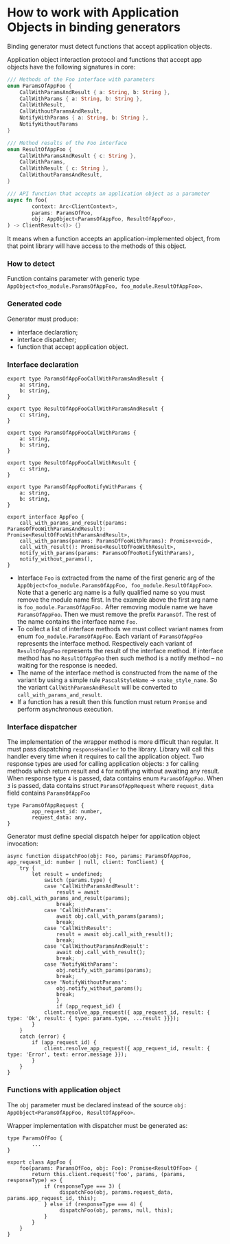 # How to work with Application Objects in binding generators

Binding generator must detect functions that accept application objects.

Application object interaction protocol and functions that accept app objects have the following signatures in core:

```rust
/// Methods of the Foo interface with parameters
enum ParamsOfAppFoo {
    CallWithParamsAndResult { a: String, b: String },
    CallWithParams { a: String, b: String },
    CallWithResult,
    CallWithoutParamsAndResult,
    NotifyWithParams { a: String, b: String },
    NotifyWithoutParams
}

/// Method results of the Foo interface
enum ResultOfAppFoo {
    CallWithParamsAndResult { c: String },
    CallWithParams,
    CallWithResult { c: String },
    CallWithoutParamsAndResult,
}

/// API function that accepts an application object as a parameter
async fn foo(
		context: Arc<ClientContext>,
		params: ParamsOfFoo,
		obj: AppObject<ParamsOfAppFoo, ResultOfAppFoo>,
) -> ClientResult<()> {}
```

It means when a function accepts an application-implemented object, from that point library will have access to the methods of this object.

### How to detect

Function contains parameter with generic type `AppObject<foo_module.ParamsOfAppFoo, foo_module.ResultOfAppFoo>`. 

### Generated code

Generator must produce:

- interface declaration;
- interface dispatcher;
- function that accept application object.

### Interface declaration

```tsx
export type ParamsOfAppFooCallWithParamsAndResult {
    a: string,
    b: string,
}

export type ResultOfAppFooCallWithParamsAndResult {
    c: string,
}

export type ParamsOfAppFooCallWithParams {
    a: string,
    b: string,
}

export type ResultOfAppFooCallWithResult {
    c: string,
}

export type ParamsOfAppFooNotifyWithParams {
    a: string,
    b: string,
}

export interface AppFoo {
    call_with_params_and_result(params: ParamsOfFooWithParamsAndResult): Promise<ResultOfFooWithParamsAndResult>,
    call_with_params(params: ParamsOfFooWithParams): Promise<void>,
    call_with_result(): Promise<ResultOfFooWithResult>,
    notify_with_params(params: ParamsoOfFooNotifyWithParams),
    notify_without_params(),
}
```

- Interface  `Foo` is extracted from the name of the first generic arg of the `AppObject<foo_module.ParamsOfAppFoo, foo_module.ResultOfAppFoo>`. Note that a generic arg name is a fully qualified name so you must remove the module name first. In the example above the first arg name is `foo_module.ParamsOfAppFoo.` After removing module name we have `ParamsOfAppFoo`. Then we must remove the prefix `ParamsOf`. The rest of the name contains the interface name `Foo`.
- To collect a list of interface methods we must collect variant names from enum `foo_module.ParamsOfAppFoo`. Each variant of `ParamsOfAppFoo` represents the interface method. Respectively each variant of `ResultOfAppFoo` represents the result of the interface method. If interface method has no `ResultOfAppFoo` then such method is a notify method –  no waiting for the response is needed.
- The name of the interface method  is constructed from the name of the variant by using a simple rule `PascalStyleName` → `snake_style_name`. So the variant `CallWithParamsAndResult` will be converted to `call_with_params_and_result`.
- If a function has a result then this function must return `Promise` and perform asynchronous execution.

### Interface dispatcher

The implementation of the wrapper method is more difficult than regular. It must pass dispatching `responseHandler` to the library. Library will call this handler every time when it requires to call the application object. Two response types are used for calling application objects: `3` for calling methods which return result and `4` for notifiyng without awaiting any result. When response type `4` is passed, data contains enum `ParamsOfAppFoo`. When  `3` is passed, data contains struct `ParamsOfAppRequest`  where `request_data` field contains `ParamsOfAppFoo`

```tsx
type ParamsOfAppRequest {
		app_request_id: number,
		request_data: any,
}
```

Generator must define special dispatch helper for application object invocation:

```tsx
async function dispatchFoo(obj: Foo, params: ParamsOfAppFoo, app_request_id: number | null, client: TonClient) {
    try {
        let result = undefined;
		    switch (params.type) {
		    case 'CallWithParamsAndResult':
		        result = await obj.call_with_params_and_result(params);
		        break;
		    case 'CallWithParams':
		        await obj.call_with_params(params);
		        break;
		    case 'CallWithResult':
		        result = await obj.call_with_result();
		        break;
		    case 'CallWithoutParamsAndResult':
		        await obj.call_with_result();
		        break;
		    case 'NotifyWithParams':
		        obj.notify_with_params(params);
		        break;
		    case 'NotifyWithoutParams':
		        obj.notify_without_params();
		        break;
				}
				if (app_request_id) {
            client.resolve_app_request({ app_request_id, result: { type: 'Ok', result: { type: params.type, ...result }}});
        }
    }
    catch (error) {
        if (app_request_id) {
            client.resolve_app_request({ app_request_id, result: { type: 'Error', text: error.message }});
        }
    }
}

```

### Functions with application object

The `obj` parameter must be declared instead of the source `obj: AppObject<ParamsOfAppFoo, ResultOfAppFoo>`.

Wrapper implementation with dispatcher must be generated as:

```tsx
type ParamsOfFoo {
		...
}

export class AppFoo {
    foo(params: ParamsOfFoo, obj: Foo): Promise<ResultOfFoo> {
        return this.client.request('foo', params, (params, responseType) => {
            if (responseType === 3) {
                 dispatchFoo(obj, params.request_data, params.app_request_id, this);
            } else if (responseType === 4) {
                 dispatchFoo(obj, params, null, this);
            }
        }
    }
}
```
